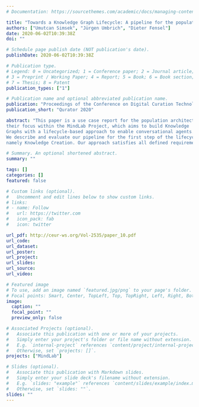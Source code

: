 ```yaml
---
# Documentation: https://sourcethemes.com/academic/docs/managing-content/

title: "Towards a Knowledge Graph Lifecycle: A pipeline for the population of a commercial Knowledge Graph"
authors: ["Umutcan Simsek", "Jürgen Umbrich", "Dieter Fensel"]
date: 2020-06-02T10:39:38Z
doi: ""

# Schedule page publish date (NOT publication's date).
publishDate: 2020-06-02T10:39:38Z

# Publication type.
# Legend: 0 = Uncategorized; 1 = Conference paper; 2 = Journal article;
# 3 = Preprint / Working Paper; 4 = Report; 5 = Book; 6 = Book section;
# 7 = Thesis; 8 = Patent
publication_types: ["1"]

# Publication name and optional abbreviated publication name.
publication: "Proceedings of the Conference on Digital Curation Technologies"
publication_short: "Qurator 2020"

abstract: "This paper is a use case report for the population architecture of a commercial Knowledge Graph. We introduce our pilots and
their focus within the MindLab Project, which aims to build Knowledge
Graphs with a lifecycle-based approach to enable conversational agents.
We describe and evaluate our pipeline for the first step of the lifecycle,
namely Knowledge Creation. Our approach satisfies all defined requirements in terms of provenance tracking, scalability, and usability."

# Summary. An optional shortened abstract.
summary: ""

tags: []
categories: []
featured: false

# Custom links (optional).
#   Uncomment and edit lines below to show custom links.
# links:
# - name: Follow
#   url: https://twitter.com
#   icon_pack: fab
#   icon: twitter

url_pdf: http://ceur-ws.org/Vol-2535/paper_10.pdf
url_code:
url_dataset:
url_poster:
url_project:
url_slides:
url_source:
url_video:

# Featured image
# To use, add an image named `featured.jpg/png` to your page's folder. 
# Focal points: Smart, Center, TopLeft, Top, TopRight, Left, Right, BottomLeft, Bottom, BottomRight.
image:
  caption: ""
  focal_point: ""
  preview_only: false

# Associated Projects (optional).
#   Associate this publication with one or more of your projects.
#   Simply enter your project's folder or file name without extension.
#   E.g. `internal-project` references `content/project/internal-project/index.md`.
#   Otherwise, set `projects: []`.
projects: ["MindLab"]

# Slides (optional).
#   Associate this publication with Markdown slides.
#   Simply enter your slide deck's filename without extension.
#   E.g. `slides: "example"` references `content/slides/example/index.md`.
#   Otherwise, set `slides: ""`.
slides: ""
---
```

